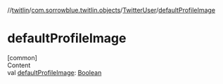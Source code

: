 //[twitlin](../../index.md)/[com.sorrowblue.twitlin.objects](../index.md)/[TwitterUser](index.md)/[defaultProfileImage](default-profile-image.md)



# defaultProfileImage  
[common]  
Content  
val [defaultProfileImage](default-profile-image.md): [Boolean](https://kotlinlang.org/api/latest/jvm/stdlib/kotlin/-boolean/index.html)  



